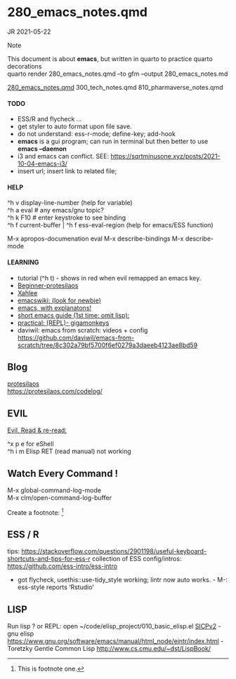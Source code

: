 # 280_emacs_notes.qmd
JR
2021-05-22

<div class="small">

> [!NOTE]
>
> This document is about **emacs**, but written in quarto to practice
> quarto decorations  
> quarto render 280_emacs_notes.qmd –to gfm –output 280_emacs_notes.md

[280_emacs_notes.qmd](280_emacs_notes.qmd) 300_tech_notes.qmd
810_pharmaverse_notes.qmd

#### TODO

- ESS/R and flycheck …
- get styler to auto format upon file save.
- do not understand: ess-r-mode; define-key; add-hook
- **emacs** is a gui program; can run in terminal but then better to use
  **emacs –daemon**
- i3 and emacs can conflict. SEE:
  https://sqrtminusone.xyz/posts/2021-10-04-emacs-i3/
- insert url; insert link to related file;

#### HELP

^h v display-line-number (help for variable)  
^h a eval \# any emacs/gnu topic?  
^h k F10 \# enter keystroke to see binding  
^h f current-buffer \| ^h f ess-eval-region (help for emacs/ESS
function)

M-x apropos-documenation eval M-x describe-bindings M-x describe-mode

#### LEARNING

- tutorial (^h t) - shows in red when evil remapped an emacs key.
- [Beginner-protesilaos](https://protesilaos.com/codelog/2024-11-28-basic-emacs-configuration/)
- [Xahlee](http://xahlee.info/emacs/how_to_read.html)
- [emacswiki: (look for newbie)](https://www.emacswiki.org/)
- [emacs, with
  explanatons!](https://www2.lib.uchicago.edu/keith/tcl-course/emacs-tutorial.html)
- [short emacs guide (1st time: omit
  lisp):](https://github.com/chrisdone-archive/elisp-guide?tab=readme-ov-file#programming-in-emacs-lisp)
- [practical: (REPL)- gigamonkeys](https://gigamonkeys.com/book/)
- daviwil: emacs from scratch: videos + config
  <https://github.com/daviwil/emacs-from-scratch/tree/8c302a79bf5700f6ef0279a3daeeb4123ae8bd59>

## Blog

[protesilaos](https://protesilaos.com/)  
<https://protesilaos.com/codelog/>

## EVIL

[Evil, Read & re-read:](https://github.com/noctuid/evil-guide)

^x p e for eShell  
^h i m Elisp RET (read manual) not working  

## Watch Every Command !

M-x global-command-log-mode  
M-x clm/open-command-log-buffer  

Create a footnote: [^1]

## ESS / R

tips:
<https://stackoverflow.com/questions/2901198/useful-keyboard-shortcuts-and-tips-for-ess-r>
collection of ESS config/intros:
<https://github.com/ess-intro/ess-intro>  
- got flycheck, usethis::use-tidy_style working; lintr now auto works. -
M-: ess-style reports ‘Rstudio’

## LISP

Run lisp ? or REPL: open ~/code/elisp_project/010_basic_elisp.el
[SICPv2](https://mitp-content-server.mit.edu/books/content/sectbyfn/books_pres_0/6515/sicp.zip/full-text/book/book-Z-H-1.html) -
gnu elisp
https://www.gnu.org/software/emacs/manual/html_node/eintr/index.html -
Toretzky Gentle Common Lisp http://www.cs.cmu.edu/~dst/LispBook/

</div>

[^1]: This is footnote one.
